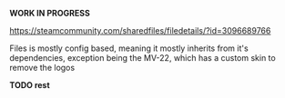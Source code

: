 **WORK IN PROGRESS**

https://steamcommunity.com/sharedfiles/filedetails/?id=3096689766

Files is mostly config based, meaning it mostly inherits from it's dependencies, exception being the MV-22, which has a custom skin to remove the logos

**TODO rest**